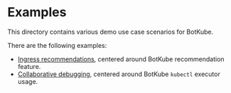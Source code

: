 # Examples

This directory contains various demo use case scenarios for BotKube.

There are the following examples:

- [Ingress recommendations](./ingress-recommendations/README.md), centered around BotKube recommendation feature.
- [Collaborative debugging](./service-debugging/README.md), centered around BotKube `kubectl` executor usage.
